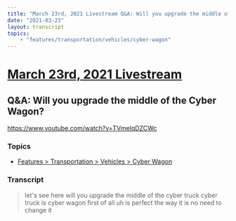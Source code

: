 ```yaml
---
title: "March 23rd, 2021 Livestream Q&A: Will you upgrade the middle of the Cyber Wagon?"
date: "2021-03-23"
layout: transcript
topics:
    - "features/transportation/vehicles/cyber-wagon"
---
```

# [March 23rd, 2021 Livestream](../2021-03-23.md)
## Q&A: Will you upgrade the middle of the Cyber Wagon?
https://www.youtube.com/watch?v=TVmelqDZCWc

### Topics
* [Features > Transportation > Vehicles > Cyber Wagon](../topics/features/transportation/vehicles/cyber-wagon.md)

### Transcript

> let's see here will you upgrade the middle of the cyber truck cyber truck is cyber wagon first of all uh is perfect the way it is no need to change it
